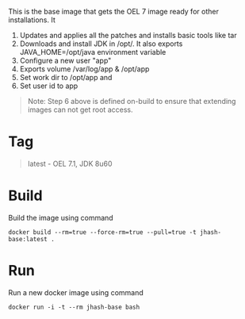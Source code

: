 
This is the base image that gets the OEL 7 image ready for other installations. It

1. Updates and applies all the patches and installs basic tools like tar
2. Downloads and install JDK in /opt/. It also exports JAVA_HOME=/opt/java environment variable 
3. Configure a new user "app" 
4. Exports volume /var/log/app & /opt/app
5. Set work dir to /opt/app and 
6. Set user id to app

> Note: Step 6 above is defined on-build to ensure that extending images can not get root access.

# Tag

> latest - OEL 7.1, JDK 8u60

# Build 
Build the image using command
```
docker build --rm=true --force-rm=true --pull=true -t jhash-base:latest .
```
# Run
Run a new docker image using command
```
docker run -i -t --rm jhash-base bash
```
